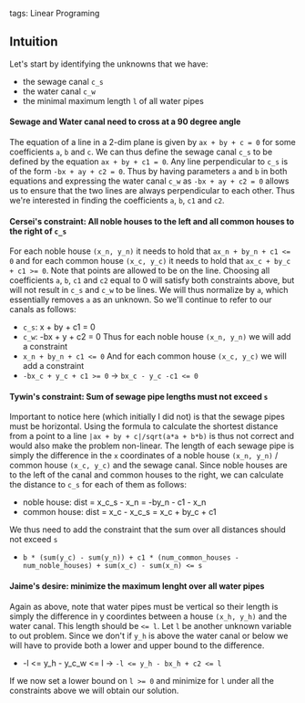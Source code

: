 tags: Linear Programing

## Intuition
Let's start by identifying the unknowns that we have:
- the sewage canal `c_s`
- the water canal `c_w`
- the minimal maximum length `l` of all water pipes

#### Sewage and Water canal need to cross at a 90 degree angle
The equation of a line in a 2-dim plane is given by `ax + by + c = 0` for some coefficients `a`, `b` and `c`. We can thus define the sewage canal `c_s` to be defined by the equation `ax + by + c1 = 0`.
Any line perpendicular to `c_s` is of the form `-bx + ay + c2 = 0`. Thus by having parameters `a` and `b` in both equations and expressing the water canal `c_w` as `-bx + ay + c2 = 0` allows us to ensure that the two lines are always perpendicular to each other. Thus we're interested in finding the coefficients `a`, `b`, `c1` and `c2`.

#### Cersei's constraint: All noble houses to the left and all common houses to the right of `c_s`
For each noble house `(x_n, y_n)` it needs to hold that `ax_n + by_n + c1 <= 0` and for each common house `(x_c, y_c)` it needs to hold that `ax_c + by_c + c1 >= 0`. Note that points are allowed to be on the line. Choosing all coefficients `a`, `b`, `c1` and `c2` equal to 0 will satisfy both constraints above, but will not result in `c_s` and `c_w` to be lines. We will thus normalize by `a`, which essentially removes `a` as an unknown. So we'll continue to refer to our canals as follows:
- `c_s`: x + by + c1 = 0
- `c_w`: -bx + y + c2 = 0
Thus for each noble house `(x_n, y_n)` we will add a constraint
- `x_n + by_n + c1 <= 0`
And for each common house `(x_c, y_c)` we will add a constraint
- `-bx_c + y_c + c1 >= 0` -> `bx_c - y_c -c1 <= 0`

#### Tywin's constraint: Sum of sewage pipe lengths must not exceed `s`
Important to notice here (which initially I did not) is that the sewage pipes must be horizontal. Using the formula to calculate the shortest distance from a point to a line `|ax + by + c|/sqrt(a*a + b*b)` is thus not correct and would also make the problem non-linear. The length of each sewage pipe is simply the difference in the `x` coordinates of a noble house `(x_n, y_n)` / common house `(x_c, y_c)` and the sewage canal. Since noble houses are to the left of the canal and common houses to the right, we can calculate the distance to `c_s` for each of them as follows:
- noble house: dist = x_c_s - x_n = -by_n - c1 - x_n
- common house: dist = x_c - x_c_s = x_c + by_c + c1

We thus need to add the constraint that the sum over all distances should not exceed `s`
- `b * (sum(y_c) - sum(y_n)) + c1 * (num_common_houses - num_noble_houses) + sum(x_c) - sum(x_n) <= s`

#### Jaime's desire: minimize the maximum lenght over all water pipes
Again as above, note that water pipes must be vertical so their length is simply the difference in y coordintes between a house `(x_h, y_h)` and the water canal. This length should be `<= l`. Let  `l` be another unknown variable to out problem. Since we don't if `y_h` is above the water canal or below we will have to provide both a lower and upper bound to the difference.
- -l <= y_h - y_c_w <= l -> `-l <= y_h - bx_h + c2 <= l`

If we now set a lower bound on `l >= 0` and minimize for `l` under all the constraints above we will obtain our solution.
